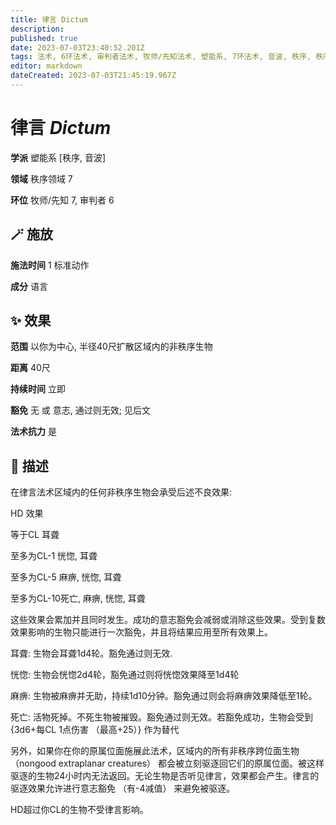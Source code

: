 ```yaml
---
title: 律言 Dictum
description: 
published: true
date: 2023-07-03T23:40:52.201Z
tags: 法术, 6环法术, 审判者法术, 牧师/先知法术, 塑能系, 7环法术, 音波, 秩序, 秩序领域
editor: markdown
dateCreated: 2023-07-03T21:45:19.967Z
---
```


# **律言** *Dictum*

**学派** 塑能系 \[秩序, 音波\] 

**领域** 秩序领域 7

**环位** 牧师/先知 7, 审判者 6

## 🪄 施放

**施法时间** 1 标准动作

**成分** 语言

## ✨ 效果  

**范围** 以你为中心, 半径40尺扩散区域内的非秩序生物

**距离** 40尺  

**持续时间** 立即 

**豁免** 无 或 意志, 通过则无效; 见后文

**法术抗力** 是

## 📖 描述

在律言法术区域内的任何非秩序生物会承受后述不良效果:

HD 效果 

等于CL 耳聋 

至多为CL-1 恍惚, 耳聋

 至多为CL-5 麻痹, 恍惚, 耳聋 

至多为CL-10死亡, 麻痹, 恍惚, 耳聋 

这些效果会累加并且同时发生。成功的意志豁免会减弱或消除这些效果。受到复数效果影响的生物只能进行一次豁免，并且将结果应用至所有效果上。

耳聋: 生物会耳聋1d4轮。豁免通过则无效.

恍惚: 生物会恍惚2d4轮，豁免通过则将恍惚效果降至1d4轮

麻痹: 生物被麻痹并无助，持续1d10分钟。豁免通过则会将麻痹效果降低至1轮。

死亡: 活物死掉。不死生物被摧毁。豁免通过则无效。若豁免成功，生物会受到 {3d6+每CL 1点伤害 （最高+25）} 作为替代

另外，如果你在你的原属位面施展此法术，区域内的所有非秩序跨位面生物 （nongood extraplanar creatures） 都会被立刻驱逐回它们的原属位面。被这样驱逐的生物24小时内无法返回。无论生物是否听见律言，效果都会产生。律言的驱逐效果允许进行意志豁免 （有-4减值） 来避免被驱逐。

HD超过你CL的生物不受律言影响。
    